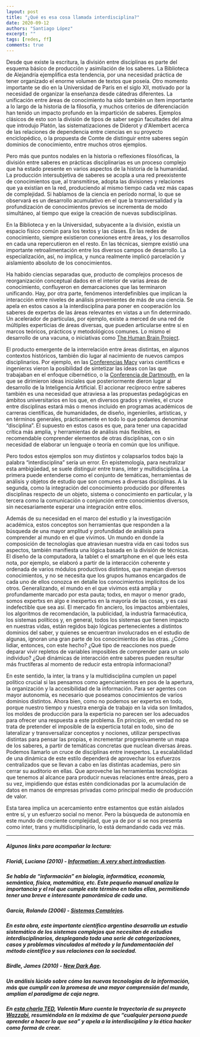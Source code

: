 ```yaml
---
layout: post
title: "¿Qué es esa cosa llamada interdisciplina?"
date: 2020-09-12
authors: "Santiago López"
excerpt: ""
tags: [redes, ff]
comments: true
---
```


Desde que existe la escritura, la división entre disciplinas es parte del esquema básico de producción y asimilación de los saberes. La Biblioteca de Alejandría ejemplifica esta tendencia, por una necesidad práctica de tener organizado el enorme volumen de textos que poseía. Otro momento importante se dio en la Universidad de París en el siglo XII, motivado por la necesidad de organizar la enseñanza desde cátedras diferentes. La unificación entre áreas de conocimiento ha sido también un ítem importante a lo largo de la historia de la filosofía, y muchos criterios de diferenciación han tenido un impacto profundo en la impartición de saberes. Ejemplos clásicos de esto son la división de tipos de saber según facultades del alma que introdujo Platón, las sistematizaciones de Diderot y d'Alembert acerca de las relaciones de dependencia entre ciencias en su proyecto enciclopédico, o la propuesta de Comte de distinguir entre saberes según dominios de conocimiento, entre muchos otros ejemplos.

Pero más que puntos nodales en la historia o reflexiones filosóficas, la división entre saberes en prácticas disciplinarias es un proceso complejo que ha estado presente en varios aspectos de la historia de la humanidad. La producción intersubjetiva de saberes se acopla a una red preexistente de conocimientos que, al transmitirse, adopta las divisiones y relaciones que ya existían en la red, produciendo al mismo tiempo cada vez más capas de complejidad. Si hablamos de la ciencia en período normal, lo que se observará es un desarrollo acumulativo en el que la transversalidad y la profundización de conocimientos previos se incrementa de modo simultáneo, al tiempo que exige la creación de nuevas subdisciplinas.

En la Biblioteca y en la Universidad, subyacente a la división, existía un espacio físico común para los textos y las clases. En las redes de conocimiento, siempre existieron conexiones entre áreas, y los desarrollos en cada una repercutieron en el resto. En las técnicas, siempre existió una importante retroalimentación entre los diversos campos de desarrollo. La especialización, así, no implica, y nunca realmente implicó parcelación y aislamiento absoluto de los conocimientos.

Ha habido ciencias separadas que, producto de complejos procesos de reorganización conceptual dados en el interior de varias áreas de conocimiento, confluyeron en demarcaciones que las terminaron unificando. Hay, por otra parte, fenómenos interdefinibles que implican la interacción entre niveles de análisis provenientes de más de una ciencia. Se apela en estos casos a la interdisciplina para poner en cooperación los saberes de expertxs de las áreas relevantes en vistas a un fin determinado. Un acelerador de partículas, por ejemplo, existe a merced de una red de múltiples experticias de áreas diversas, que pueden articularse entre sí en marcos teóricos, prácticos y metodológicos comunes. Lo mismo el desarrollo de una vacuna, o iniciativas como [The Human Brain Project](https://www.humanbrainproject.eu/en/).

El producto emergente de la interrelación entre áreas distintas, en algunos contextos históricos, también dio lugar al nacimiento de nuevos campos disciplinarios. Por ejemplo, en las [Conferencias Macy](https://asc-cybernetics.org/foundations/history/MacySummary.htm) varixs científicxs e ingenierxs vieron la posibilidad de sintetizar las ideas con las que trabajaban en el enfoque cibernético, o la [Conferencia de Dartmouth](https://es.wikipedia.org/wiki/Conferencia_de_Dartmouth), en la que se dirimieron ideas iniciales que posteriormente dieron lugar al desarrollo de la Inteligencia Artificial. El accionar recíproco entre saberes también es una necesidad que atraviesa a las propuestas pedagógicas en ámbitos universitarios en los que, en diversos grados y niveles, el cruce entre disciplinas estará más o menos incluido en programas académicos de carreras científicas, de humanidades, de diseño, ingenieriles, artísticas, y en términos generales, prácticamente en todo lo que podamos denominar
“disciplina”. El supuesto en estos casos es que, para tener una capacidad crítica más amplia, y herramientas de análisis más flexibles, es recomendable comprender elementos de otras disciplinas, con o sin necesidad de elaborar un lenguaje o teoría en común que los unifique.

Pero todos estos ejemplos son muy distintos y colapsarlos todos bajo la palabra “interdisciplina” sería un error. En epistemología, para neutralizar esta ambigüedad, se suele distinguir entre trans, inter y multidisciplina. La primera puede entenderse como el conjunto de temáticas, herramientas de análisis y objetos de estudio que son comunes a diversas disciplinas. A la segunda, como la integración del conocimiento producido por diferentes disciplinas respecto de un objeto, sistema o conocimiento en particular, y la tercera como la comunicación o conjunción entre conocimientos diversos, sin necesariamente esperar una integración entre ellos.

Además de su necesidad en el marco del estudio y la investigación académica, estos conceptos son herramientas que responden a la búsqueda de una mayor amplitud y profundidad de análisis para comprender al mundo en el que vivimos. Un mundo en donde la composición de tecnologías que atraviesan nuestra vida en casi todos sus aspectos, también manifiesta una lógica basada en la división de técnicas. El diseño de la computadora, la tablet o el smartphone en el que leés esta nota, por ejemplo, se elaboró a partir de la interacción coherente y ordenada de varios módulos productivos distintos, que manejan diversos conocimientos, y no se necesita que los grupos humanos encargados de cada uno de ellos conozca en detalle los conocimientos implícitos de los otros.  Generalizando, el mundo en el que vivimos está amplia y profundamente marcado por esta pauta; todxs, en mayor o menor grado, somos expertxs en algo e inexpertxs en la mayoría de las cosas, y es casi indefectible que sea así. El mercado fin
anciero, los impactos ambientales, los algoritmos de recomendación, la publicidad, la industria farmacéutica, los sistemas políticos y, en general, todos los sistemas que tienen impacto en nuestras vidas, están regidos bajo lógicas pertenecientes a distintos dominios del saber, y quienes se encuentran involucrados en el estudio de algunas, ignoran una gran parte de los conocimientos de las otras. ¿Cómo lidiar, entonces, con este hecho? ¿Qué tipo de reacciones nos puede deparar vivir repletos de variables imposibles de comprender para un solo individuo? ¿Qué dinámicas de interacción entre saberes pueden resultar más fructíferas al momento de reducir esta entropía informacional?

En este sentido, la inter, la trans y la multidisciplina cumplen un papel político crucial si las pensamos como agenciamientos en pos de la apertura, la organización y la accesibilidad de la información. Para ser agentes con mayor autonomía, es necesario que poseamos conocimientos de varios dominios distintos. Ahora bien, como no podemos ser expertxs en todo, porque nuestro tiempo y nuestra energía de trabajo en la vida son limitados, los moldes de producción para la experticia no parecen ser los adecuados para ofrecer una respuesta a este problema.  En principio, en verdad no se trata de pretender el imposible de la experticia total en todo, sino de lateralizar y transversalizar conceptos y nociones, utilizar perspectivas distintas para pensar las propias, e incrementar progresivamente un mapa de los saberes, a partir de temáticas concretas que nuclean diversas áreas. Podemos llamarlo un cruce de disciplinas entre inexpertos. La escalabilidad de una dinámica de este estilo dependerá de
aprovechar los esfuerzos centralizados que se llevan a cabo en las distintas academias, pero sin cerrar su auditorio en ellas. Que aproveche las herramientas tecnológicas que tenemos al alcance para producir nuevas relaciones entre áreas, pero a su vez, impidiendo que éstas estén condicionadas por la acumulación de datos en manos de empresas privadas como principal medio de producción de valor.

Esta tarea implica un acercamiento entre estamentos que están aislados entre sí, y un esfuerzo social no menor. Pero la búsqueda de autonomía en este mundo de creciente complejidad, que ya de por sí se nos presenta como inter, trans y multidisciplinario, lo está demandando cada vez más.

---
##### Algunos links para acompañar la lectura: 


##### **Floridi, Luciano (2010) -  [Information: A very short introduction](https://www.veryshortintroductions.com/view/10.1093/actrade/9780199551378.001.0001/actrade-9780199551378).**

##### Se habla de “información” en biología, informática, economía, semántica, física, matemática, etc. Este pequeño manual analiza la importancia y el rol que cumple este término en todas ellas, permitiendo tener una breve e interesante panorámica de cada una.

##### **García, Rolando (2006) - [Sistemas Complejos](https://books.google.com.ar/books/about/Sistemas_complejos.html?id=DFb0DwAAQBAJ&source=kp_book_description&redir_esc=y).**

##### En esta obra, este importante científico argentino desarrolla un estudio sistemático de los sistemas complejos que necesitan de estudios interdisciplinarios, desplegando toda una serie de categorizaciones, casos y problemas vinculados al método y la fundamentación del método científico y sus relaciones con la sociedad.

##### **Birdle, James (2010) - [New Dark Age](https://www.theguardian.com/books/2018/jun/30/new-dark-age-by-james-bridle-review-technology-and-the-end-of-the-future).**

##### Un análisis lúcido sobre cómo las nuevas tecnologías de la información, más que cumplir con la promesa de una mayor comprensión del mundo, amplían el paradigma de caja negra.

##### En [esta charla TED](https://www.youtube.com/watch?v=cNXfOlKyPH4), Valentín Muro cuenta la trayectoria de su proyecto [Wazzabi](http://wazzabi.cc/), resumiéndola en la máxima de que “cualquier persona puede aprender a hacer lo que sea” y apela a la interdisciplina y la ética hacker como forma de crear.
